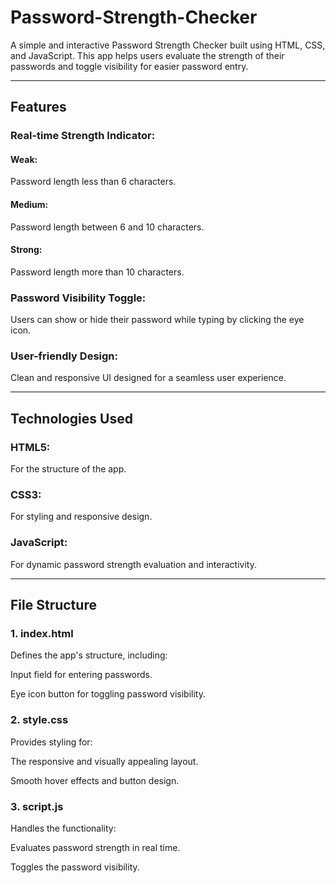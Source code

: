 # Password-Strength-Checker

A simple and interactive Password Strength Checker built using HTML, CSS, and JavaScript. This app helps users evaluate the strength of their passwords and toggle visibility for easier password entry.


---

## Features

### Real-time Strength Indicator:

#### Weak: 
Password length less than 6 characters.

#### Medium:
 Password length between 6 and 10 characters.

#### Strong:
 Password length more than 10 characters.


### Password Visibility Toggle:
 Users can show or hide their password while typing by clicking the eye icon.

### User-friendly Design:
 Clean and responsive UI designed for a seamless user experience.



---

## Technologies Used

### HTML5: 
For the structure of the app.

### CSS3:
 For styling and responsive design.

### JavaScript:
 For dynamic password strength evaluation and interactivity.



---

## File Structure

### 1. index.html

Defines the app's structure, including:

Input field for entering passwords.

Eye icon button for toggling password visibility.


### 2. style.css

Provides styling for:

The responsive and visually appealing layout.

Smooth hover effects and button design.


### 3. script.js

Handles the functionality:

Evaluates password strength in real time.

Toggles the password visibility.